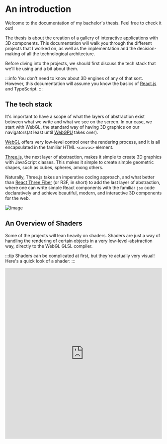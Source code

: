 # An introduction

Welcome to the documentation of my bachelor's thesis. Feel free to check it out!

The thesis is about the creation of a gallery of interactive applications with 3D components. This documentation will walk you through the different projects that I worked on, as well as the implementation and the decision-making of all the technological architecture.

Before diving into the projects, we should first discuss the tech stack that we'll be using and a bit about them.

:::info
You don't need to know about 3D engines of any of that sort. However, this documentation will assume you know the basics of [React.js](https://react.dev) and TypeScript.
:::

## The tech stack

It's important to have a scope of what the layers of abstraction exist between what we write and what we see on the screen. In our case, we start with WebGL, the standard way of having 3D graphics on our navigators(at least until [WebGPU](https://developer.chrome.com/blog/webgpu-release/) takes over).

[WebGL](https://developer.mozilla.org/en-US/docs/Web/API/WebGL_API) offers very low-level control over the rendering process, and it is all encapsulated in the familiar HTML `<canvas>` element.

[Three.js](https://threejs.org/), the next layer of abstraction, makes it simple to create 3D graphics with JavaScript classes. This makes it simple to create simple geometric shapes, such as cubes, spheres, among others.

Naturally, Three.js takes an imperative coding approach, and what better than [React Three Fiber](https://docs.pmnd.rs/react-three-fiber/getting-started/introduction) (or R3F, in short) to add the last layer of abstraction, where one can write simple React components with the familiar `jsx` code declaratively and achieve beautiful, modern, and interactive 3D components for the web.

![Image](/img/optIns.png)

## An Overview of Shaders

Some of the projects will lean heavily on shaders. Shaders are just a way of handling the rendering of certain objects in a very low-level-abstraction way, directly to the WebGL GLSL compiler. 

:::tip
Shaders can be complicated at first, but they're actually very visual! Here's a quick look of a shader:
:::

<iframe height="550" width="100%"  title="Shaders" src="https://actarian.github.io/vscode-glsl-canvas/?glsl=buffers
" frameBorder="no" loading="lazy"/>


It is often used for particularly peculiar tasks that require a very surgical control of the rendering process. As Patricio Gonzalez put it in his book [The Book of Shaders](https://thebookofshaders.com):

> In shader-land we don’t have too many resources for debugging besides assigning strong colors to variables and trying to make sense of them. You will discover that sometimes coding in GLSL is very similar to putting ships inside bottles. Is equally hard, beautiful and gratifying.

![image](/img/shaderBook.png)

## What does a React 3D component look like?

Fortunately, not everything will require to be handled in GLSL. React-three-fiber can greatly help us simplify the interactivity and rendering process. I'll take a great example from React Three Fiber. If you're familiar with React, this will look familiar:

```tsx
import { createRoot } from "react-dom/client";
import React, { useRef, useState } from "react";
import { Canvas, useFrame } from "@react-three/fiber";

function Box(props) {
  // This reference will give us direct access to the mesh
  const mesh = useRef();
  // Set up state for the hovered and active state
  const [hovered, setHover] = useState(false);
  const [active, setActive] = useState(false);
  // Subscribe this component to the render-loop, rotate the mesh every frame
  useFrame((state, delta) => (mesh.current.rotation.x += delta));
  // Return view, these are regular three.js elements expressed in JSX
  return (
    <mesh
      {...props}
      ref={mesh}
      scale={active ? 1.5 : 1}
      onClick={(event) => setActive(!active)}
      onPointerOver={(event) => setHover(true)}
      onPointerOut={(event) => setHover(false)}
    >
      <boxGeometry args={[1, 1, 1]} />
      <meshStandardMaterial color={hovered ? "hotpink" : "orange"} />
    </mesh>
  );
}

createRoot(document.getElementById("root")).render(
  <Canvas>
    <ambientLight />
    <pointLight position={[10, 10, 10]} />
    <Box position={[-1.2, 0, 0]} />
    <Box position={[1.2, 0, 0]} />
  </Canvas>
);
```

:::tip
Do you want to try it yourself? Check out this sandbox:
:::

[![Image](/img/basic-app.gif)](https://codesandbox.io/s/icy-tree-brnsm?file=/src/App.tsx)
